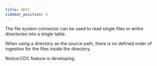 ```yaml
---
title: HDFS
sidebar_position: 6
---
```

The file system connector can be used to read single files or entire directories into a single table.

When using a directory as the source path, there is no defined order of ingestion for the files inside the directory.

Notice:CDC feature is developing.

